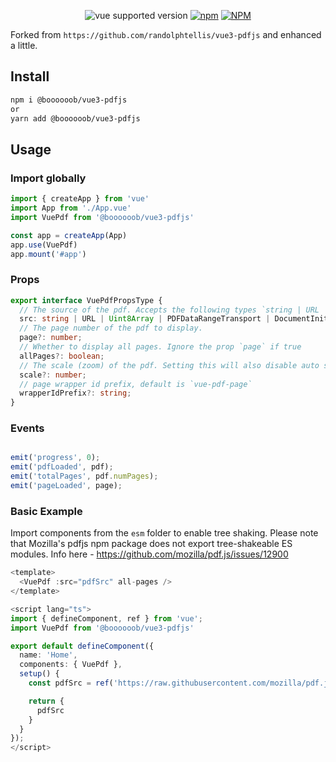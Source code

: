 <div align="center">

![vue supported version](https://img.shields.io/badge/vue-3.x-brightgreen) [![npm](https://img.shields.io/npm/v/@boooooob/vue3-pdfjs)](https://www.npmjs.com/package/@boooooob/vue3-pdfjs/v/latest) [![NPM](https://img.shields.io/npm/l/@boooooob/vue3-pdfjs)](https://github.com/bobjiang1988/vue3-pdfjs/blob/main/LICENSE.md)

</div>

Forked from `https://github.com/randolphtellis/vue3-pdfjs` and enhanced a little.


## Install

```bash
npm i @boooooob/vue3-pdfjs
or
yarn add @boooooob/vue3-pdfjs
```

## Usage

### Import globally
```ts
import { createApp } from 'vue'
import App from './App.vue'
import VuePdf from '@boooooob/vue3-pdfjs'

const app = createApp(App)
app.use(VuePdf)
app.mount('#app')
```

### Props

```ts
export interface VuePdfPropsType {
  // The source of the pdf. Accepts the following types `string | URL | Uint8Array | PDFDataRangeTransport | DocumentInitParameters`
  src: string | URL | Uint8Array | PDFDataRangeTransport | DocumentInitParameters;
  // The page number of the pdf to display.
  page?: number;
  // Whether to display all pages. Ignore the prop `page` if true
  allPages?: boolean;
  // The scale (zoom) of the pdf. Setting this will also disable auto scaling and resizing. 
  scale?: number;
  // page wrapper id prefix, default is `vue-pdf-page`
  wrapperIdPrefix?: string;
}

```

### Events

```ts

emit('progress', 0);
emit('pdfLoaded', pdf);
emit('totalPages', pdf.numPages);
emit('pageLoaded', page);

```


### Basic Example

Import components from the `esm` folder to enable tree shaking.
Please note that Mozilla's pdfjs npm package does not export tree-shakeable ES modules. Info here - https://github.com/mozilla/pdf.js/issues/12900
```ts
<template>
  <VuePdf :src="pdfSrc" all-pages />
</template>

<script lang="ts">
import { defineComponent, ref } from 'vue';
import VuePdf from '@boooooob/vue3-pdfjs'

export default defineComponent({
  name: 'Home',
  components: { VuePdf },
  setup() {
    const pdfSrc = ref('https://raw.githubusercontent.com/mozilla/pdf.js/ba2edeae/web/compressed.tracemonkey-pldi-09.pdf')

    return {
      pdfSrc
    }
  }
});
</script>

```
